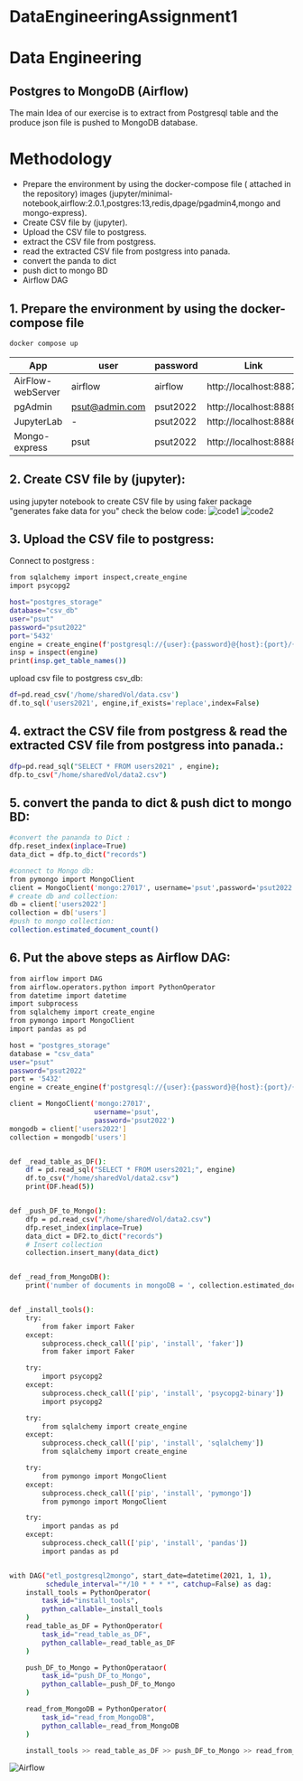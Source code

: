 # DataEngineeringAssignment1

# Data Engineering
## Postgres to MongoDB (Airflow)

The main Idea of our exercise is to extract from Postgresql table and the produce json file is pushed to MongoDB database.

# Methodology

- Prepare the environment by using the docker-compose file ( attached in the repository) images (jupyter/minimal-notebook,airflow:2.0.1,postgres:13,redis,dpage/pgadmin4,mongo and mongo-express).
- Create CSV file by (jupyter).
- Upload the CSV file to postgress.
- extract the CSV file from postgress.
- read the extracted CSV file from postgress into panada.
- convert the panda to dict
- push dict to mongo BD
- Airflow DAG

## 1. Prepare the environment by using the docker-compose file

```sh
docker compose up
```
| App |user|password |Link |
| ------|----|------ | ------ |
| AirFlow-webServer|airflow|airflow |http://localhost:8887/|
| pgAdmin|psut@admin.com|psut2022 |http://localhost:8889/|
| JupyterLab|-|psut2022 |http://localhost:8886/|
| Mongo-express|psut|psut2022 |http://localhost:8888/|

## 2. Create CSV file by (jupyter):
using jupyter notebook to create CSV file by using faker package "generates fake data for you" check the below code:
![code1](https://user-images.githubusercontent.com/102326351/172030147-dc832fb3-a5e4-416f-aafd-1a88b6efbb21.PNG)
![code2](https://user-images.githubusercontent.com/102326351/172030160-71dce841-009d-4999-9ee9-fac044a6f9fb.PNG)

## 3. Upload the CSV file to postgress:
Connect to postgress :
```sh
from sqlalchemy import inspect,create_engine
import psycopg2

host="postgres_storage"
database="csv_db"
user="psut"
password="psut2022"
port='5432'
engine = create_engine(f'postgresql://{user}:{password}@{host}:{port}/{database}')
insp = inspect(engine)
print(insp.get_table_names())
```
upload csv file to postgress csv_db:

```sh
df=pd.read_csv('/home/sharedVol/data.csv')
df.to_sql('users2021', engine,if_exists='replace',index=False)
```
## 4. extract the CSV file from postgress & read the extracted CSV file from postgress into panada.:

```sh
dfp=pd.read_sql("SELECT * FROM users2021" , engine);
dfp.to_csv("/home/sharedVol/data2.csv")
```
## 5. convert the panda to dict & push dict to mongo BD:

```sh
#convert the pananda to Dict :
dfp.reset_index(inplace=True)
data_dict = dfp.to_dict("records")

#connect to Mongo db:
from pymongo import MongoClient
client = MongoClient('mongo:27017', username='psut',password='psut2022')
# create db and collection:
db = client['users2022']
collection = db['users']
#push to mongo collection:
collection.estimated_document_count()
```
## 6. Put the above steps as Airflow DAG:
```sh
from airflow import DAG
from airflow.operators.python import PythonOperator
from datetime import datetime
import subprocess
from sqlalchemy import create_engine
from pymongo import MongoClient
import pandas as pd

host = "postgres_storage"
database = "csv_data"
user="psut"
password="psut2022"
port = '5432'
engine = create_engine(f'postgresql://{user}:{password}@{host}:{port}/{database}')

client = MongoClient('mongo:27017',
                     username='psut',
                     password='psut2022')
mongodb = client['users2022']
collection = mongodb['users']


def _read_table_as_DF():
    df = pd.read_sql("SELECT * FROM users2021;", engine)
    df.to_csv("/home/sharedVol/data2.csv")
    print(DF.head(5))


def _push_DF_to_Mongo():
    dfp = pd.read_csv("/home/sharedVol/data2.csv")
    dfp.reset_index(inplace=True)
    data_dict = DF2.to_dict("records")
    # Insert collection
    collection.insert_many(data_dict)


def _read_from_MongoDB():
    print('number of documents in mongoDB = ', collection.estimated_document_count());


def _install_tools():
    try:
        from faker import Faker
    except:
        subprocess.check_call(['pip', 'install', 'faker'])
        from faker import Faker

    try:
        import psycopg2
    except:
        subprocess.check_call(['pip', 'install', 'psycopg2-binary'])
        import psycopg2

    try:
        from sqlalchemy import create_engine
    except:
        subprocess.check_call(['pip', 'install', 'sqlalchemy'])
        from sqlalchemy import create_engine

    try:
        from pymongo import MongoClient
    except:
        subprocess.check_call(['pip', 'install', 'pymongo'])
        from pymongo import MongoClient

    try:
        import pandas as pd
    except:
        subprocess.check_call(['pip', 'install', 'pandas'])
        import pandas as pd


with DAG("etl_postgresql2mongo", start_date=datetime(2021, 1, 1),
         schedule_interval="*/10 * * * *", catchup=False) as dag:
    install_tools = PythonOperator(
        task_id="install_tools",
        python_callable=_install_tools
    )
    read_table_as_DF = PythonOperator(
        task_id="read_table_as_DF",
        python_callable=_read_table_as_DF
    )

    push_DF_to_Mongo = PythonOperataor(
        task_id="push_DF_to_Mongo",
        python_callable=_push_DF_to_Mongo
    )

    read_from_MongoDB = PythonOperator(
        task_id="read_from_MongoDB",
        python_callable=_read_from_MongoDB
    )

    install_tools >> read_table_as_DF >> push_DF_to_Mongo >> read_from_MongoDB
```
![Airflow](https://user-images.githubusercontent.com/102326351/172030975-8bec222f-32f6-4e83-89a1-709e41405df4.png)







